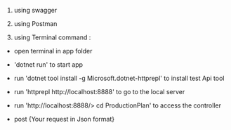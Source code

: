 1) using swagger

2) using Postman

3) using Terminal command :

- open terminal in app folder

- 'dotnet run' to start app

- run 'dotnet tool install -g Microsoft.dotnet-httprepl' to install test Api tool

- run 'httprepl http://localhost:8888' to go to the local server

- run 'http://localhost:8888/> cd ProductionPlan' to access the controller

- post {Your request in Json format}
